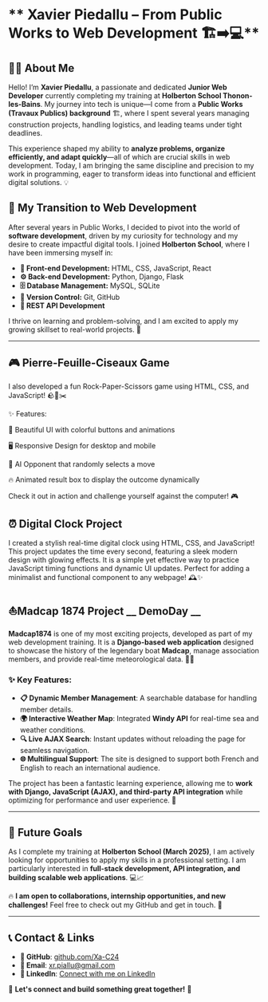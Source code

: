 # ** Xavier Piedallu – From Public Works to Web Development 🏗️➡️💻**

## **👨‍💻 About Me**

Hello! I’m **Xavier Piedallu**, a passionate and dedicated **Junior Web Developer** currently completing my training at **Holberton School Thonon-les-Bains**. My journey into tech is unique—I come from a **Public Works (Travaux Publics) background** 🏗️, where I spent several years managing construction projects, handling logistics, and leading teams under tight deadlines.

This experience shaped my ability to **analyze problems, organize efficiently, and adapt quickly**—all of which are crucial skills in web development. Today, I am bringing the same discipline and precision to my work in programming, eager to transform ideas into functional and efficient digital solutions. 💡

## **🌟 My Transition to Web Development**

After several years in Public Works, I decided to pivot into the world of **software development**, driven by my curiosity for technology and my desire to create impactful digital tools. I joined **Holberton School**, where I have been immersing myself in:

- **🎨 Front-end Development:** HTML, CSS, JavaScript, React
- **⚙️ Back-end Development:** Python, Django, Flask
- **🗄️ Database Management:** MySQL, SQLite
- **🔄 Version Control:** Git, GitHub
- **🔗 REST API Development**

I thrive on learning and problem-solving, and I am excited to apply my growing skillset to real-world projects. 🚀

---

## **🎮 Pierre-Feuille-Ciseaux Game**

I also developed a fun Rock-Paper-Scissors game using HTML, CSS, and JavaScript! 🪨📄✂️

✨ Features:

🎨 Beautiful UI with colorful buttons and animations

🖥️ Responsive Design for desktop and mobile

🤖 AI Opponent that randomly selects a move

🔥 Animated result box to display the outcome dynamically

Check it out in action and challenge yourself against the computer! 🎮


## **⏰ Digital Clock Project**

I created a stylish real-time digital clock using HTML, CSS, and JavaScript! This project updates the time every second, featuring a sleek modern design with glowing effects. It is a simple yet effective way to practice JavaScript timing functions and dynamic UI updates. Perfect for adding a minimalist and functional component to any webpage! 🕰️✨


## **⛵Madcap 1874 Project __ DemoDay __**

**Madcap1874** is one of my most exciting projects, developed as part of my web development training. It is a **Django-based web application** designed to showcase the history of the legendary boat **Madcap**, manage association members, and provide real-time meteorological data. 🌊⚓

### **✨ Key Features:**
- **📋 Dynamic Member Management**: A searchable database for handling member details.
- **🌍 Interactive Weather Map**: Integrated **Windy API** for real-time sea and weather conditions.
- **🔍 Live AJAX Search**: Instant updates without reloading the page for seamless navigation.
- **🌐 Multilingual Support**: The site is designed to support both French and English to reach an international audience.

The project has been a fantastic learning experience, allowing me to **work with Django, JavaScript (AJAX), and third-party API integration** while optimizing for performance and user experience. 🚀

---

## **🎯 Future Goals**

As I complete my training at **Holberton School (March 2025)**, I am actively looking for opportunities to apply my skills in a professional setting. I am particularly interested in **full-stack development, API integration, and building scalable web applications**. 💻📈

🔥 **I am open to collaborations, internship opportunities, and new challenges!** Feel free to check out my GitHub and get in touch. 🤝

---

## **📞 Contact & Links**

- **🔗 GitHub**: [github.com/Xa-C24](https://github.com/Xa-C24)
- **📩 Email**: xr.piallu@gmail.com
- **💼 LinkedIn**: [Connect with me on LinkedIn](https://www.linkedin.com/in/xavier-piedallu-710b04330/)


📩 **Let's connect and build something great together!** 🚀

